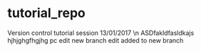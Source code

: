 # tutorial_repo
Version control tutorial session 13/01/2017 \n
ASDfakldfasldkajs
hjhjghgfhgjhg
pc edit
new branch edit
added to new branch
